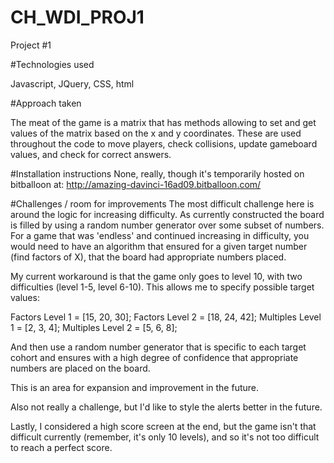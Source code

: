 # CH_WDI_PROJ1
Project #1

#Technologies used

Javascript, JQuery, CSS, html

#Approach taken

The meat of the game is a matrix that has methods allowing to set and get values of the matrix based on the x and y coordinates.  These are used throughout the code to move players, check collisions, update gameboard values, and check for correct answers.

#Installation instructions
None, really, though it's temporarily hosted on bitballoon at:
http://amazing-davinci-16ad09.bitballoon.com/

#Challenges / room for improvements
The most difficult challenge here is around the logic for increasing difficulty.  As currently constructed the board is filled by using a random number generator over some subset of numbers.  For a game that was 'endless' and continued increasing in difficulty, you would need to have an algorithm that ensured for a given target number (find factors of X), that the board had appropriate numbers placed.

My current workaround is that the game only goes to level 10, with two difficulties (level 1-5, level 6-10).  This allows me to specify possible target values:

Factors Level 1 = [15, 20, 30];
Factors Level 2 = [18, 24, 42];
Multiples Level 1 = [2, 3, 4];
Multiples Level 2 = [5, 6, 8];

And then use a random number generator that is specific to each target cohort and ensures with a high degree of confidence that appropriate numbers are placed on the board.

This is an area for expansion and improvement in the future.

Also not really a challenge, but I'd like to style the alerts better in the future.

Lastly, I considered a high score screen at the end, but the game isn't that difficult currently (remember, it's only 10 levels), and so it's not too difficult to reach a perfect score.

